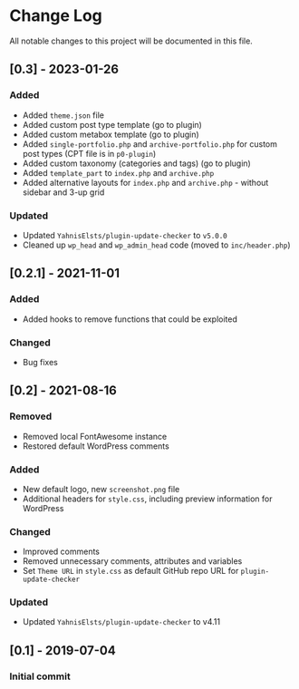 # Change Log
All notable changes to this project will be documented in this file.

## [0.3] - 2023-01-26
### Added
* Added `theme.json` file
* Added custom post type template (go to plugin)
* Added custom metabox template (go to plugin)
* Added `single-portfolio.php` and `archive-portfolio.php` for custom post types (CPT file is in `p0-plugin`)
* Added custom taxonomy (categories and tags) (go to plugin)
* Added `template_part` to `index.php` and `archive.php`
* Added alternative layouts for `index.php` and `archive.php` - without sidebar and 3-up grid

### Updated
* Updated `YahnisElsts/plugin-update-checker` to `v5.0.0`
* Cleaned up `wp_head` and `wp_admin_head` code (moved to `inc/header.php`)

## [0.2.1] - 2021-11-01
### Added
* Added hooks to remove functions that could be exploited

### Changed
* Bug fixes

## [0.2] - 2021-08-16
### Removed
* Removed local FontAwesome instance
* Restored default WordPress comments

### Added
* New default logo, new `screenshot.png` file
* Additional headers for `style.css`, including preview information for WordPress

### Changed
* Improved comments
* Removed unnecessary comments, attributes and variables
* Set `Theme URL` in `style.css` as default GitHub repo URL for `plugin-update-checker`

### Updated
* Updated `YahnisElsts/plugin-update-checker` to v4.11

## [0.1] - 2019-07-04
### Initial commit